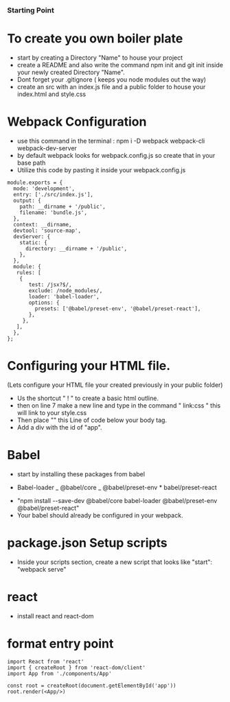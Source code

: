 ### Starting Point

# To create you own boiler plate

- start by creating a Directory "Name" to house your project
- create a README and also write the command npm init and git init inside your newly created Directory "Name".
- Dont forget your .gitignore ( keeps you node modules out the way)
- create an src with an index.js file and a public folder to house your index.html and style.css

# Webpack Configuration

- use this command in the terminal : npm i -D webpack webpack-cli webpack-dev-server
- by default webpack looks for webpack.config.js so create that in your base path
- Utilize this code by pasting it inside your webpack.config.js

```
module.exports = {
  mode: 'development',
  entry: ['./src/index.js'],
  output: {
    path: __dirname + '/public',
    filename: 'bundle.js',
  },
  context: __dirname,
  devtool: 'source-map',
  devServer: {
    static: {
      directory: __dirname + '/public',
    },
  },
  module: {
   rules: [
    {
       test: /jsx?$/,
       exclude: /node_modules/,
       loader: 'babel-loader',
       options: {
         presets: ['@babel/preset-env', '@babel/preset-react'],
       },
     },
   ],
  },
};
```

# Configuring your HTML file.

(Lets configure your HTML file your created previously in your public folder)

- Us the shortcut " ! " to create a basic html outline.
- then on line 7 make a new line and type in the command " link:css " this will link to your style.css
- Then place "<script type="text/javascript" src="/bundle.js"></script>" this Line of code below your body tag.
- Add a div with the id of "app".

# Babel

- start by installing these packages from babel

* Babel-loader _ @babel/core _ @babel/preset-env \* babel/preset-react

- "npm install --save-dev @babel/core babel-loader @babel/preset-env @babel/preset-react"
- Your babel should already be configured in your webpack.

# package.json Setup scripts

- Inside your scripts section, create a new script that looks like "start": "webpack serve"

# react

- install react and react-dom

# format entry point

```
import React from 'react'
import { createRoot } from 'react-dom/client'
import App from './components/App'

const root = createRoot(document.getElementById('app'))
root.render(<App/>)

```
